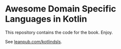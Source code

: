 # Awesome Domain Specific Languages in Kotlin

This repository contains the code for the book. Enjoy.

See [leanpub.com/kotlindsls](http://leanpub.com/kotlindsls).
